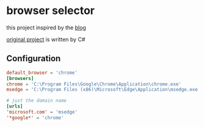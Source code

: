 # browser selector

this project inspired by the [blog](https://blog.dantup.com/2015/09/simple-windows-browser-selector/)

[original project](https://github.com/DanTup/BrowserSelector) is written by C#

## Configuration

```toml
default_browser = 'chrome'
[browsers]
chrome = 'C:\Program Files\Google\Chrome\Application\chrome.exe'
msedge = 'C:\Program Files (x86)\Microsoft\Edge\Application\msedge.exe'

# just the domain name
[urls]
'microsoft.com' = 'msedge'
'*google*' = 'chrome'
```
